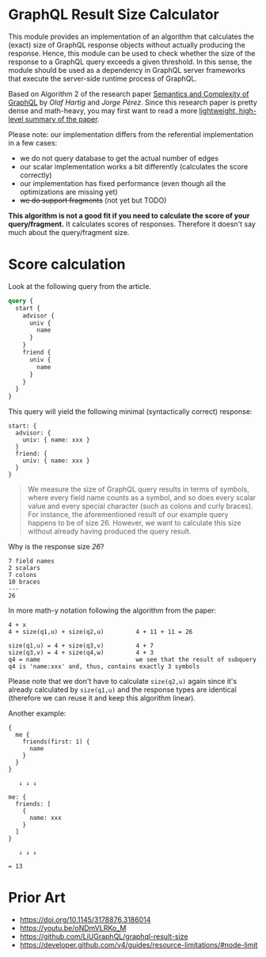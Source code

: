 # GraphQL Result Size Calculator

This module provides an implementation of an algorithm that calculates the (exact) size of GraphQL response objects without actually producing the response. Hence, this module can be used to check whether the size of the response to a GraphQL query exceeds a given threshold. In this sense, the module should be used as a dependency in GraphQL server frameworks that execute the server-side runtime process of GraphQL.

Based on Algorithm 2 of the research paper [Semantics and Complexity of GraphQL](./semantics-and-complexity-of-graphql.pdf) by _Olaf Hartig_ and _Jorge Pérez_. Since this research paper is pretty dense and math-heavy, you may first want to read a more [lightweight, high-level summary of the paper](http://blog.liu.se/olafhartig/2018/08/08/lightweight-summary-of-our-paper-semantics-and-complexity-of-graphql/).

Please note: our implementation differs from the referential implementation in a few cases:

- we do not query database to get the actual number of edges
- our scalar implementation works a bit differently (calculates the score correctly)
- our implementation has fixed performance (even though all the optimizations are missing yet)
- ~~we do support fragments~~ (not yet but TODO)

**This algorithm is not a good fit if you need to calculate the score of your query/fragment.** It calculates scores of responses. Therefore it doesn't say much about the query/fragment size.

# Score calculation

Look at the following query from the article.

```graphql
query {
  start {
    advisor {
      univ {
        name
      }
    }
    friend {
      univ {
        name
      }
    }
  }
}
```

This query will yield the following minimal (syntactically correct) response:

```text
start: {
  advisor: {
    univ: { name: xxx }
  }
  friend: {
    univ: { name: xxx }
  }
}
```

> We measure the size of GraphQL query results in terms of symbols, where every field name counts as a symbol, and so does every scalar value and every special character (such as colons and curly braces). For instance, the aforementioned result of our example query happens to be of size 26. However, we want to calculate this size without already having produced the query result.

Why is the response size _26_?

```text
7 field names
2 scalars
7 colons
10 braces
---
26
```

In more math-y notation following the algorithm from the paper:

```text
4 + x
4 + size(q1,u) + size(q2,u)         4 + 11 + 11 = 26

size(q1,u) = 4 + size(q3,v)         4 + 7
size(q3,v) = 4 + size(q4,w)         4 + 3
q4 = name                           we see that the result of subquery q4 is 'name:xxx' and, thus, contains exactly 3 symbols
```

Please note that we don't have to calculate `size(q2,u)` again since it's already calculated by `size(q1,u)` and the response types are identical (therefore we can reuse it and keep this algorithm linear).

Another example:

```text
{
  me {
    friends(first: 1) {
      name
    }
  }
}

   ↓ ↓ ↓

me: {
  friends: [
    {
      name: xxx
    }
  ]
}

   ↓ ↓ ↓

= 13
```

# Prior Art

- https://doi.org/10.1145/3178876.3186014
- https://youtu.be/oNDmVLRKo_M
- https://github.com/LiUGraphQL/graphql-result-size
- https://developer.github.com/v4/guides/resource-limitations/#node-limit

